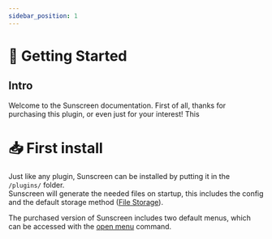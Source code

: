 ```yaml
---
sidebar_position: 1
---
```


# 🏡 Getting Started

## Intro
Welcome to the Sunscreen documentation. First of all, thanks for purchasing this plugin, or even just for your interest! 
This 

# 📥 First install
Just like any plugin, Sunscreen can be installed by putting it in the ``/plugins/`` folder.  
Sunscreen will generate the needed files on startup, this includes the config and the default storage method ([File Storage](/docs/config/storage)).

The purchased version of Sunscreen includes two default menus, which can be accessed with the [open menu](/docs/command) command.